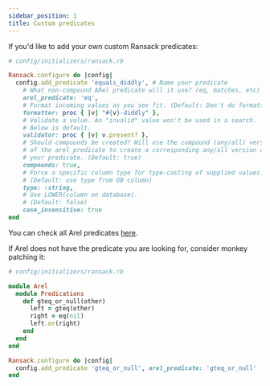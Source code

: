 ```yaml
---
sidebar_position: 1
title: Custom predicates
---
```


If you'd like to add your own custom Ransack predicates:

```ruby
# config/initializers/ransack.rb

Ransack.configure do |config|
  config.add_predicate 'equals_diddly', # Name your predicate
    # What non-compound ARel predicate will it use? (eq, matches, etc)
    arel_predicate: 'eq',
    # Format incoming values as you see fit. (Default: Don't do formatting)
    formatter: proc { |v| "#{v}-diddly" },
    # Validate a value. An "invalid" value won't be used in a search.
    # Below is default.
    validator: proc { |v| v.present? },
    # Should compounds be created? Will use the compound (any/all) version
    # of the arel_predicate to create a corresponding any/all version of
    # your predicate. (Default: true)
    compounds: true,
    # Force a specific column type for type-casting of supplied values.
    # (Default: use type from DB column)
    type: :string,
    # Use LOWER(column on database).
    # (Default: false)
    case_insensitive: true
end
```
You can check all Arel predicates [here](https://github.com/rails/rails/blob/main/activerecord/lib/arel/predications.rb).

If Arel does not have the predicate you are looking for, consider monkey patching it:

```ruby
# config/initializers/ransack.rb

module Arel
  module Predications
    def gteq_or_null(other)
      left = gteq(other)
      right = eq(nil)
      left.or(right)
    end
  end
end

Ransack.configure do |config|
  config.add_predicate 'gteq_or_null', arel_predicate: 'gteq_or_null'
end
```
